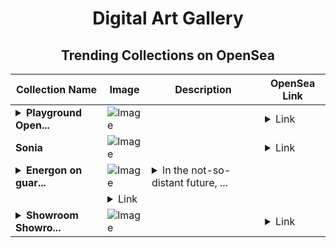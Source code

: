 <div align="center">

# Digital Art Gallery

## Trending Collections on OpenSea

| Collection Name                       | Image                                                                                     | Description                       | OpenSea Link                                                                                          |
|---------------------------------------|-------------------------------------------------------------------------------------------|-----------------------------------|--------------------------------------------------------------------------------------------------------|
| **<details><summary>Playground Open...</summary>Playground Open Ticketing Ecosystem Event 11082</details>** | ![Image](https://i.seadn.io/s/raw/files/ad4b567b5e819f5eb9dc8588aeb6896f.png?w=500&auto=format?w=200&auto=format) |  | <details><summary>Link</summary>[Playground Open Ticketing Ecosystem Event 11082](https://opensea.io/collection/playground-open-ticketing-ecosystem-event-11082)</details> |
| **Sonia** | ![Image](https://i.seadn.io/s/raw/files/16368d4180ca6d4b7d4c705b3eb5aa7f.jpg?w=500&auto=format?w=200&auto=format) |  | <details><summary>Link</summary>[Sonia](https://opensea.io/collection/sonia-12)</details> |
| **<details><summary>Energon on guar...</summary>Energon on guard in the Base network</details>** | ![Image](https://i.seadn.io/s/raw/files/dc20748df3481a872ec17d97d5c88c00.png?w=500&auto=format?w=200&auto=format) | <details><summary>In the not-so-distant future, ...</summary>In the not-so-distant future, when artificial intelligence and robotics have reached unprecedented heights, the world is introduced to a unique robot named "Energon". It was tasked with maintaining and upgrading the complex base network - a cybernetic infrastructure controlled by a centralized system that connected factories, smart cities, and even agricultural enterprises.
</details> | <details><summary>Link</summary>[Energon on guard in the Base network](https://opensea.io/collection/energon-on-guard-in-the-base-network)</details> |
| **<details><summary>Showroom Showro...</summary>Showroom Showroom</details>** | ![Image](https://i.seadn.io/s/raw/files/533d72dedcef59272bdf132f9caa1c4c.jpg?w=500&auto=format?w=200&auto=format) |  | <details><summary>Link</summary>[Showroom Showroom](https://opensea.io/collection/showroom-showroom)</details> |

</div>